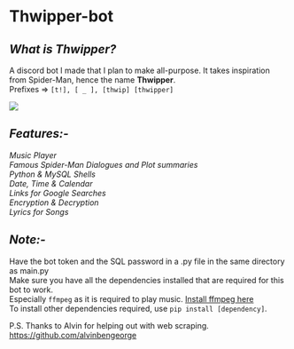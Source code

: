 # Thwipper-bot

_<h2>What is Thwipper?</h2>_
A discord bot I made that I plan to make all-purpose. It takes inspiration from Spider-Man, hence the name <strong>Thwipper</strong>.<br>
Prefixes => `[t!], [ _ ], [thwip] [thwipper]`<br>

<img src="https://wallpapercave.com/wp/wp2513595.png"></img>

_<h2>Features:-</h2>_
_Music Player_<br> 
_Famous Spider-Man Dialogues and Plot summaries_<br>
_Python & MySQL Shells_<br> 
_Date, Time & Calendar_ <br>
_Links for Google Searches_<br>
_Encryption & Decryption_<br>
_Lyrics for Songs_<br>

_<h2>Note:-</h2>_
Have the bot token and the SQL password in a .py file in the same directory as main.py<br>
Make sure you have all the dependencies installed that are required for this bot to work.<br>
Especially `ffmpeg` as it is required to play music.
<a href="https://ffmpeg.org/download.html">Install ffmpeg here</a><br>
To install other dependencies required, use `pip install [dependency]`.

P.S. Thanks to Alvin for helping out with web scraping.<br>
https://github.com/alvinbengeorge